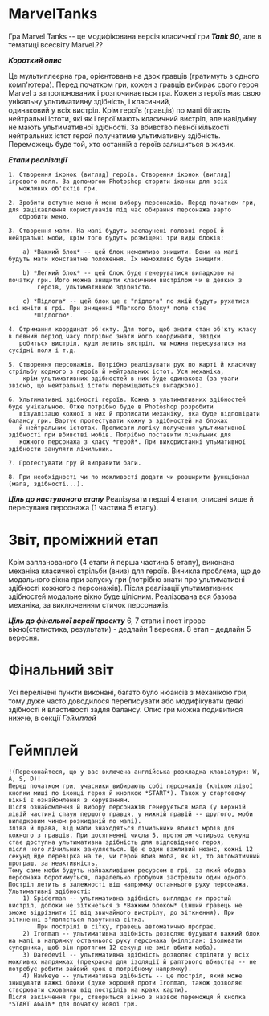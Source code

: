 # MarvelTanks
Гра Marvel Tanks -- це модифікована версія класичної гри ***Tank 90***, але в тематиці всесвіту Marvel.??

***Короткий опис***

   Це мультиплеєрна гра, орієнтована на двох гравців (гратимуть з одного комп'ютера). Перед початком гри, кожен з гравців вибирає свого
   героя Marvel з запропонованих і розпочинається гра. Кожен з героїв має свою унікальну ультимативну здібність, і класичний,  
   одинаковий у всіх вистріл. Крім героїв (гравців) по мапі бігають нейтральні істоти, які як і
   герої мають класичний вистріл, але навідміну не мають ультимативної здібності. За вбивство певної кількості нейтральних істот
   герой получатиме ультимативну здібність. Переможець буде той, хто останній з героїв залишиться в живих.
    
    
***Етапи реалізації***

    1. Створення іконок (вигляд) героїв. Створення іконок (вигляд) ігрового поля. За допомогою Photoshop сторити іконки для всіх  
       можливих об'єктів гри.
       
    2. Зробити вступне меню й меню вибору персонажів. Перед початком гри, для зацікавлення користувачів під час обирання персонажа варто
       обробити меню.
       
    3. Створення мапи. На мапі будуть заспаунені головні герої й нейтральні моби, крім того будуть розміщені три види блоків:
    
        a) *Важкий блок* -- цей блок неможливо знищити. Вони на мапі будуть мати константне положення. Їх неможливо буде знищити.
        
        b) *Легкий блок* -- цей блок буде генеруватися випадково на початку гри. Його можна знищити класичним вистрілом чи в деяких з 
            героїв, ультимативною здібністю.
            
        c) *Підлога* -- цей блок це є "підлога" по якій будуть рухатися всі юніти в грі. При знищенні *Легкого блоку* поле стає
           *Підлогою*.
        
    4. Отримання координат об'єкту. Для того, щоб знати стан об'кту класу в певний період часу потрібно знати його координати, звідки 
       робиться вистріл, куди летить вистріл, чи можна пересуватися на сусідні поля і т.д.
       
    5. Створення персонажів. Потрібно реалізувати рух по карті й класичну стрільбу кодного з героїв й нейтральних істот. Уся механіка, 
        крім ультимативних здібностей в них буде одинакова (за уваги звісно, що нейтральні істоти переміщаються випадково).
    
    6. Ультимативні здібності героїв. Кожна з ультимативних здібностей буде унікальною. Отже потрібно буде в Photoshop розробити 
       візуалізацю кожної з них й прописати механіку, яка буде відповідати балансу гри. Вартує протестувати кожну з здібностей на блоках
       й нейтральних істотах. Прописати логіку получення ультимативної здібності при вбивстві мобів. Потрібно поставити лічильник для 
       кожного персонажа з класу *герой*. При використанні ульмативної здібности зануляти лічильник.
       
    7. Протестувати гру й виправити баги.
    
    8. При необхідності чи по можливості додати чи розширити функціонал (мапа, здібності...).
    
    
***Ціль до наступоного етапу***
    Реалізувати перші 4 етапи, описані вище й пересуваня персонажа (1 частина 5 етапу).

# Звіт, проміжний етап  
   Крім запланованого (4 етапи й перша частина 5 етапу), виконана механіка класичної стрільби (вниз) для героїв.
   Виникла проблема, що до модального вікна при запуску гри (потрібно знати про ультимативні здібності кожного з персонажів). 
   Після реалізації ультимативних здібностей модальне вікно буде цілісним.
   Реалізована вся базова механіка, за виключенням стичок персонажів.
    
***Ціль до фінальної версії проекту***
    6, 7 етапи і пост ігрове вікно(статистика, результати) - дедлайн 1 вересня.
    8 етап - дедлайн 5 вересня.

# Фінальний звіт
   Усі перелічені пункти виконані, багато було нюансів з механікою гри, тому дуже часто доводилося переписувати або модифікувати деякі здібності й властивості задля балансу.
    Опис гри можна подивитися нижче, в секції *Геймплей*

# Геймплей
    !(Переконайтеся, що у вас включена англійська розкладка клавіатури: W, A, S, D)!
    Перед початком гри, учасники вибирають собі персонажів (кліком лівої кнопки миші по іконці героя й кнопкою *START*). Також у стартовому вікні є ознайомлення з керуванням.
    Після ознайомлення й вибору персонажів генерується мапа (у верхній лівій частині спаун першого гравця, у нижній правій -- другого, моби випадковим чином розкиданій по мапі).
    Зліва й права, від мапи знаходяться лічильники вбивст мрбів для кожного з гравців. При досягненні числа 5, протягом чотирьох секунд стає доступна ультимативна здібність для відповідного героя, 
    після чого лічильник зануляється. Ще є один важливий нюанс, кожні 12 секунд йде перевірка на те, чи герой вбив моба, як ні, то автоматичний програш, за неактивність.
    Тому саме моби будуть найважливішим ресурсом в грі, за який обидва персонажа боротимуться, паралельно пробуючи застрелити один одного.
    Постріл летить в залежності від напрямку останнього руху персонажа.
    Ультимативні здібності: 
        1) Spiderman -- ультимативна здібність виглядає як простий вистріл, допоки не зіткнеться з *Важким блоком* (інший гравець не зможе відрізнити її від звичайного вистрілу, до зіткнення). При зіткненні з'являється павутинна сітка. 
            При пострілі в сітку, гравець автоматично програє.
        2) Ironman -- ультимативна здібність дозволяє будувати важкий блок на мапі в напрямку останнього руху персонажа (мілліган: ізолювати суперника, щоб він протягом 12 секунд не зміг вбити моба).
        3) Daredevil -- ультимативна здібність дозволяє стріляти у всіх можливих напрямках (прекрасна для ізоляції й раптового вбивства -- не потребує робити зайвий крок в потрібному напрямку).
        4) Hawkeye -- ультимативна здібність -- це постріл, який може знищувати важкі блоки (дуже хороший проти Ironman, також дозволяє створювати схованки від пострілів на краях карти). 
    Після закінчення гри, створиться вікно з назвою переможця й кнопка *START AGAIN* для початку нової гри.
